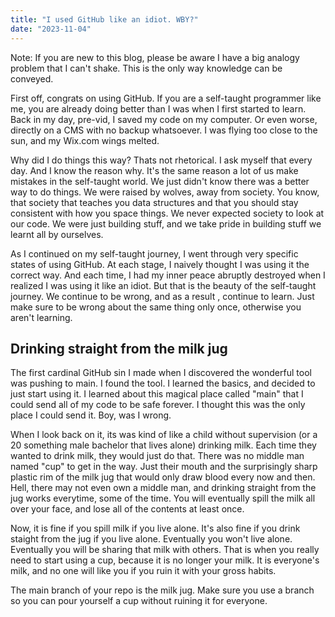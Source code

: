 ```yaml
---
title: "I used GitHub like an idiot. WBY?"
date: "2023-11-04"
---
```


Note: If you are new to this blog, please be aware I have a big analogy problem that I can't shake. This is the only way knowledge can be conveyed.

First off, congrats on using GitHub. If you are a self-taught programmer like me, you are already doing better than I was when I first started to learn. Back in my day, pre-vid, I saved my code on my computer. Or even worse, directly on a CMS with no backup whatsoever. I was flying too close to the sun, and my Wix.com wings melted.

Why did I do things this way? Thats not rhetorical. I ask myself that every day. And I know the reason why. It's the same reason a lot of us make mistakes in the self-taught world. We just didn't know there was a better way to do things. We were raised by wolves, away from society. You know, that society that teaches you data structures and that you should stay consistent with how you space things. We never expected society to look at our code. We were just building stuff, and we take pride in building stuff we learnt all by ourselves.

As I continued on my self-taught journey, I went through very specific states of using GitHub. At each stage, I naively thought I was using it the correct way. And each time, I had my inner peace abruptly destroyed when I realized I was using it like an idiot. But that is the beauty of the self-taught journey. We continue to be wrong, and as a result , continue to learn. Just make sure to be wrong about the same thing only once, otherwise you aren't learning.

## Drinking straight from the milk jug

The first cardinal GitHub sin I made when I discovered the wonderful tool was pushing to main. I found the tool. I learned the basics, and decided to just start using it. I learned about this magical place called "main" that I could send all of my code to be safe forever. I thought this was the only place I could send it. Boy, was I wrong.

When I look back on it, its was kind of like a child without supervision (or a 20 something male bachelor that lives alone) drinking milk. Each time they wanted to drink milk, they would just do that. There was no middle man named "cup" to get in the way. Just their mouth and the surprisingly sharp plastic rim of the milk jug that would only draw blood every now and then. Hell, there may not even own a middle man, and drinking straight from the jug works everytime, some of the time. You will eventually spill the milk all over your face, and lose all of the contents at least once.

Now, it is fine if you spill milk if you live alone. It's also fine if you drink staight from the jug if you live alone. Eventually you won't live alone. Eventually you will be sharing that milk with others. That is when you really need to start using a cup, because it is no longer your milk. It is everyone's milk, and no one will like you if you ruin it with your gross habits.

The main branch of your repo is the milk jug. Make sure you use a branch so you can pour yourself a cup without ruining it for everyone.
